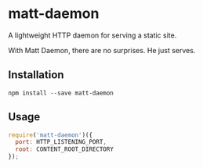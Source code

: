 matt-daemon
===========

A lightweight HTTP daemon for serving a static site.

With Matt Daemon, there are no surprises. He just serves.


Installation
------------

```npm install --save matt-daemon```

Usage
-----

```js
require('matt-daemon')({
  port: HTTP_LISTENING_PORT,
  root: CONTENT_ROOT_DIRECTORY
});
```